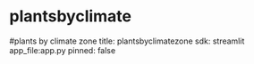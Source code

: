 # plantsbyclimate
#plants by climate zone 
title: plantsbyclimatezone 
sdk: streamlit 
app_file:app.py 
pinned: false

